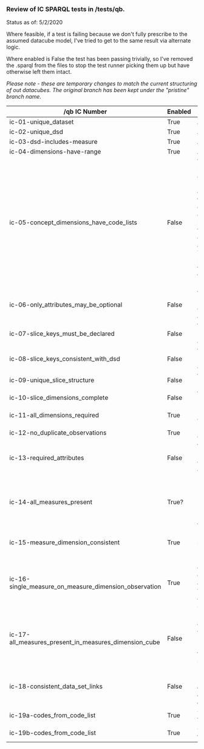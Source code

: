 
### Review of IC SPARQL tests in /tests/qb.

Status as of: 5/2/2020

Where feasible, if a test is failing because we don't fully prescribe to the assumed datacube model, I've tried to get to the same result via alternate logic.

Where enabled is False the test has been passing trivially, so I've removed the .sparql from the files to stop the test runner picking them up but have otherwise left them intact.

_Please note  - these are temporary changes to match the current structuring of out datacubes. The original branch has been kept under the "pristine" branch name._

| /qb IC Number | Enabled       | Comments                   
| --------------------------- | -----------------------------------|----------------
ic-01-unique_dataset | True  | Appear to be working.
ic-02-unique_dsd | True | Appear to be working.
ic-03-dsd-includes-measure | True | Appear to be working.
ic-04-dimensions-have-range | True |  Appear to be working.
ic-05-concept_dimensions_have_code_lists | False | Whether a dimension has a codelist is currently determined by the value_template column field during the transformation stage. I couldn't find a means of applying "should have codelist?" after the fact, as without that distinction it appears as though arbitrary. This probably needs to be validating during the initial transformation stage, rather than here.
ic-06-only_attributes_may_be_optional | False | We don't appear to be using qb:componentRequired at all.
ic-07-slice_keys_must_be_declared | False | We don't appear to be using qb:SliceKey at all.
ic-08-slice_keys_consistent_with_dsd | False | We don't appear to be using qb:SliceKey at all.
ic-09-unique_slice_structure | False | We don't appear to be using qb:Slice at all.
ic-10-slice_dimensions_complete | False | We don't appear to be using qb:Slice at all.
ic-11-all_dimensions_required | True | Updated to run against our datacubes.
ic-12-no_duplicate_observations | True | Updated to run against our datacubes.
ic-13-required_attributes | False | We don't appear to be using qb:componentRequired at all.
ic-14-all_measures_present | True? | Made logical change to how we identify a measure dimension, but unable to test in practice as we don't have an example of this scenario.
ic-15-measure_dimension_consistent | True | Removed blocking line, should be working now.
ic-16-single_measure_on_measure_dimension_observation | True | Not perfect, but new query will compare distinct measures against observations with all measures against observations. Should work.
ic-17-all_measures_present_in_measures_dimension_cube | False | Disabled as (_I think_) its assuming a non sparse cube (we're a ways off having those). Previously passing trivially as assuming a structure we don't use.
ic-18-consistent_data_set_links | False | Disabled as we dont use qb:slice (_note - might be able to get here via different logic, but ran out of time_)
ic-19a-codes_from_code_list | True | Couldn't tell, have left this on for now.
ic-19b-codes_from_code_list | True  | Couldn't tell, have left this on for now.
